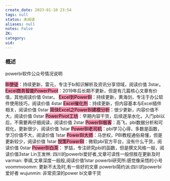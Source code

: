 ```yaml
---
create_date: 2023-01-10 23:54
tags: null
status: 未阅读 
aliases: null
notes: False
ZK: 
category: 
uid: 
---
```


### 概述

powerbi软件公众号情况说明

<mark style="background: #FF5582A6;">BI使徒</mark>：持续更新，雷元，专注于bi知识解析及资讯分享领域，阅读价值 3star。 
<mark style="background: #FF5582A6;">Excel商务智能PowerPivot</mark>：2019年后长期不更新，但是有几篇核心文章有价值，其他阅读价值 0star。 
<mark style="background: #FF5582A6;">Excel到PowerBI</mark>：持续更新，黄海剑，专注于办公软件使用技巧，阅读价值 4star
<mark style="background: #FF5582A6;">Excel催化剂</mark>：持续更新，但内容基本与Excel插件相关，阅读价值 0star
<mark style="background: #FF5582A6;">简快Excel之PowerBI建模分析</mark>：很少更新，内容价值不大，阅读价值 0star
<mark style="background: #FF5582A6;">PowerPivot工坊</mark>：早期内容干货，后续逐渐水化，入门pbi以后，不需要再仔细阅读，阅读价值 2star 
<mark style="background: #FF5582A6;">PowerBI极客</mark>：高飞，pbi数据分析和可视化，更新很少，阅读价值 1star
<mark style="background: #FF5582A6;">PowerBI老司机</mark>：pbi学习心得，多数是函数，学习价值不大，阅读价值 1star
<mark style="background: #FF5582A6;">PowerBI大师</mark>：马世权，PBI教程通俗易懂，但是更新较少，阅读价值 1star
<mark style="background: #FF5582A6;">悦策PowerBI</mark>：微软pbi官方平台，没有什么干货，阅读价值 0star
<mark style="background: #FF5582A6;">PowerBI白茶</mark>： 罗喆，专注研究pbi的函数，但是撰文风格一般，阅读价值3star
Lin王发林: 四川的powerbi爱好者,文章可读性一般但胜在更新及时
varman: 李祺,文章深度一般般,阅读价值1star
powerbi研究所:感觉像采悟的小号
voommvoomm: 更新不太及时,有一些好的文章
powerbi简约派:四川的powerbi爱好者 
wujunmin: 非常资深的power bi文章干货




